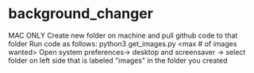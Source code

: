 # background_changer
MAC ONLY
Create new folder on machine and pull github code to that folder
Run code as follows:
python3 get_images.py <max # of images wanted>
Open system preferences-> desktop and screensaver -> select folder on left side that is labeled "images" in the folder you created
